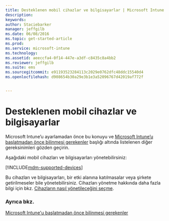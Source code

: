 ```yaml
---
title: Desteklenen mobil cihazlar ve bilgisayarlar | Microsoft Intune
description: 
keywords: 
author: Staciebarker
manager: jeffgilb
ms.date: 06/08/2016
ms.topic: get-started-article
ms.prod: 
ms.service: microsoft-intune
ms.technology: 
ms.assetid: aeeccfa4-0f14-447e-a3df-c8435c8a4bb2
ms.reviewer: jeffgilb
ms.suite: ems
ms.sourcegitcommit: e91193523284113c2029e0762dfc48ddc15540d4
ms.openlocfilehash: d908654b30a29e3b1e3a52096767d42019af772f


---
```


# Desteklenen mobil cihazlar ve bilgisayarlar

Microsoft Intune’u ayarlamadan önce bu konuyu ve [Microsoft Intune’u başlatmadan önce bilinmesi gerekenler](what-to-know-before-you-start-microsoft-intune.md) başlığı altında listelenen diğer gereksinimleri gözden geçirin. 

Aşağıdaki mobil cihazları ve bilgisayarları yönetebilirsiniz:

[!INCLUDE[mdm-supported-devices](../includes/mdm-supported-devices.md)] 

Bu cihazları ve bilgisayarları, bir etki alanına katılmasalar veya şirkete getirilmeseler bile yönetebilirsiniz. Cihazları yönetme hakkında daha fazla bilgi için bkz. [Cihazların nasıl yönetileceğini seçme](/Intune/get-started/choose-how-to-manage-devices).


### Ayrıca bkz.
[Microsoft Intune'u başlatmadan önce bilinmesi gerekenler](what-to-know-before-you-start-microsoft-intune.md)


<!--HONumber=Jul16_HO2-->


